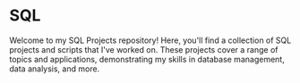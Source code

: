 # SQL
Welcome to my SQL Projects repository! Here, you'll find a collection of SQL projects and scripts that I've worked on. These projects cover a range of topics and applications, demonstrating my skills in database management, data analysis, and more.
